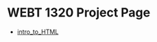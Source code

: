 # WEBT 1320 Project Page

<ul>
<li><a href="intro_to_HTML/index.html" target="_blank"> intro_to_HTML
</ul>